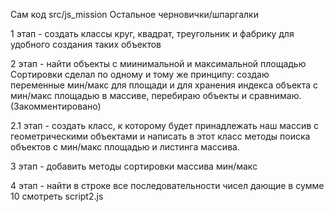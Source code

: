 Сам код src/js_mission
Остальное черновички/шпаргалки

1 этап - создать классы круг, квадрат, треугольник и фабрику для удобного создания таких объектов

2 этап - найти объекты с миинимальной и максимальной площадью
Сортировки сделал по одному и тому же принципу:
создаю переменные мин/макс для площади и для хранения индекса объекта с мин/макс площадью
в массиве, перебираю объекты и сравнимаю.(Закомментировано)

2.1 этап - создать класс, к которому будет принадлежать наш массив с геометрическими объектами
и написать в этот класс методы поиска объектов с мин/макс площадью и листинга массива.

3 этап - добавить методы сортировки массива мин/макс

4 этап - найти в строке все последовательности чисел дающие в сумме 10
смотреть script2.js